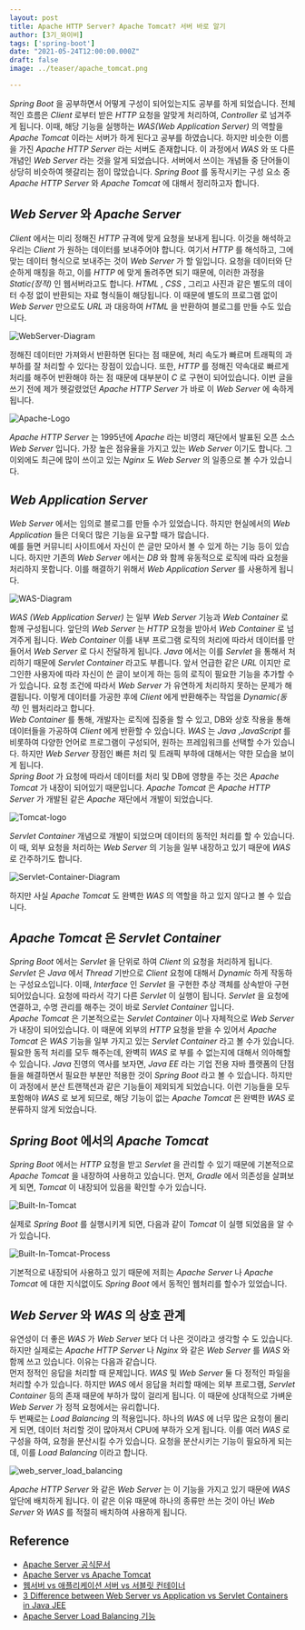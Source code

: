 ```yaml
---
layout: post  
title: Apache HTTP Server? Apache Tomcat? 서버 바로 알기
author: [3기_와이비]
tags: ['spring-boot']
date: "2021-05-24T12:00:00.000Z"
draft: false
image: ../teaser/apache_tomcat.png

---
```

_Spring Boot_ 을 공부하면서 어떻게 구성이 되어있는지도 공부를 하게 되었습니다.
전체적인 흐름은 _Client_ 로부터 받은 _HTTP_ 요청을 알맞게 처리하여, _Controller_ 로 넘겨주게 됩니다. 
이때, 해당 기능을 실행하는 _WAS(Web Application Server)_ 의 역할을 _Apache Tomcat_ 이라는 서버가 하게 된다고 공부를 하였습니다.
하지만 비슷한 이름을 가진 _Apache HTTP Server_ 라는 서버도 존재합니다. 
이 과정에서 _WAS_ 와 또 다른 개념인 _Web Server_ 라는 것을 알게 되었습니다. 
서버에서 쓰이는 개념들 중 단어들이 상당히 비슷하여 헷갈리는 점이 많았습니다. 
_Spring Boot_ 를 동작시키는 구성 요소 중 _Apache HTTP Server_ 와 _Apache Tomcat_ 에 대해서 정리하고자 합니다.

## _Web Server_ 와 _Apache Server_
_Client_ 에서는 미리 정해진 _HTTP_ 규격에 맞게 요청을 보내게 됩니다.
이것을 해석하고 우리는 _Client_ 가 원하는 데이터를 보내주어야 합니다. 
여기서 _HTTP_ 를 해석하고, 그에 맞는 데이터 형식으로 보내주는 것이 _Web Server_ 가 할 일입니다. 
요청을 데이터와 단순하게 매칭을 하고, 이를 _HTTP_ 에 맞게 돌려주면 되기 때문에, 이러한 과정을 _Static(정적)_ 인 웹서버라고도 합니다. 
_HTML_ , _CSS_ , 그리고 사진과 같은 별도의 데이터 수정 없이 반환되는 자료 형식들이 해당됩니다.
이 때문에 별도의 프로그램 없이 _Web Server_ 만으로도 _URL_ 과 대응하여 _HTML_ 을 반환하여 블로그를 만들 수도 있습니다.

![WebServer-Diagram](../images/2021-05-24-webserver_process.png)

정해진 데이터만 가져와서 반환하면 된다는 점 때문에, 처리 속도가 빠르며 트래픽의 과부하를 잘 처리할 수 있다는 장점이 있습니다. 
또한, _HTTP_ 를 정해진 약속대로 빠르게 처리를 해주어 반환해야 하는 점 때문에 대부분이 _C_ 로 구현이 되어있습니다.
이번 글을 쓰기 전에 제가 헷갈렸었던 _Apache HTTP Server_ 가 바로 이 _Web Server_ 에 속하게 됩니다. 

![Apache-Logo](../images/2021-05-24-apache.png)

_Apache HTTP Server_ 는  1995년에 _Apache_ 라는 비영리 재단에서 발표된 오픈 소스 _Web Server_ 입니다.
가장 높은 점유율을 가지고 있는 _Web Server_ 이기도 합니다. 
그 이외에도 최근에 많이 쓰이고 있는 _Nginx_ 도 _Web Server_ 의 일종으로 볼 수가 있습니다.

## _Web Application Server_
_Web Server_ 에서는 임의로 블로그를 만들 수가 있었습니다. 
하지만 현실에서의 _Web Application_ 들은 더욱더 많은 기능을 요구할 때가 많습니다.  
예를 들면 커뮤니티 사이트에서 자신이 쓴 글만 모아서 볼 수 있게 하는 기능 등이 있습니다. 
하지만 기존의 _Web Server_ 에서는 _DB_ 와 함께 유동적으로 로직에 따라 요청을 처리하지 못합니다. 
이를 해결하기 위해서 _Web Application Server_ 를 사용하게 됩니다.

![WAS-Diagram](../images/2021-05-24-was_process.png)

_WAS (Web Application Server)_ 는 일부 _Web Server_ 기능과 _Web Container_ 로 함께 구성됩니다. 
앞단의 _Web Server_ 는 _HTTP_ 요청을 받아서 _Web Container_ 로 넘겨주게 됩니다.
_Web Container_ 이를 내부 프로그램 로직의 처리에 따라서 데이터를 만들어서 _Web Server_ 로 다시 전달하게 됩니다. 
_Java_ 에서는 이를 _Servlet_ 을 통해서 처리하기 때문에 _Servlet Container_ 라고도 부릅니다.
앞서 언급한 같은 _URL_ 이지만 로그인한 사용자에 따라 자신이 쓴 글이 보이게 하는 등의 로직이 필요한 기능을 추가할 수가 있습니다.
요청 조건에 따라서 _Web Server_ 가 유연하게 처리하지 못하는 문제가 해결됩니다. 
이렇게 데이터를 가공한 후에 _Client_ 에게 반환해주는 작업을 _Dynamic(동적)_ 인 웹처리라고 합니다.  
_Web Container_ 를 통해, 개발자는 로직에 집중을 할 수 있고, DB와 상호 작용을 통해 데이터들을 가공하여 _Client_ 에게 반환할 수 있습니다.
_WAS_ 는 _Java_ ,_JavaScript_ 를 비롯하여 다양한 언어로 프로그램이 구성되어, 원하는 프레임워크를 선택할 수가 있습니다.
하지만 _Web Server_ 장점인 빠른 처리 및 트래픽 부하에 대해서는 약한 모습을 보이게 됩니다.  
_Spring Boot_ 가 요청에 따라서 데이터를 처리 및 DB에 영향을 주는 것은 _Apache Tomcat_ 가 내장이 되어있기 때문입니다. 
_Apache Tomcat_ 은 _Apache HTTP Server_ 가 개발된 같은 _Apache_ 재단에서 개발이 되었습니다. 

![Tomcat-logo](../images/2021-05-24-apache_tomcat.png)

_Servlet Container_ 개념으로 개발이 되었으며 데이터의 동적인 처리를 할 수 있습니다.
이 때, 외부 요청을 처리하는 _Web Server_ 의 기능을 일부 내장하고 있기 때문에 _WAS_ 로 간주하기도 합니다.

![Servlet-Container-Diagram](../images/2021-05-24-was_with_container_process.png)

하지만 사실 _Apache Tomcat_ 도 완벽한 _WAS_ 의 역할을 하고 있지 않다고 볼 수 있습니다.

## _Apache Tomcat_ 은 _Servlet Container_
_Spring Boot_ 에서는 _Servlet_ 을 단위로 하여 _Client_ 의 요청을 처리하게 됩니다. 
_Servlet_ 은 _Java_ 에서 _Thread_ 기반으로 _Client_ 요청에 대해서 _Dynamic_ 하게 작동하는 구성요소입니다. 
이때, _Interface_ 인 _Servlet_ 을 구현한 추상 객체를 상속받아 구현되어있습니다. 
요청에 따라서 각기 다른 _Servlet_ 이 실행이 됩니다.
_Servlet_ 을 요청에 연결하고, 수명 관리를 해주는 것이 바로 _Servlet Container_ 입니다.  
_Apache Tomcat_ 은 기본적으로는 _Servlet Container_ 이나 자체적으로 _Web Server_ 가 내장이 되어있습니다. 
이 때문에 외부의 _HTTP_ 요청을 받을 수 있어서 _Apache Tomcat_ 은 _WAS_ 기능을 일부 가지고 있는 _Servlet Container_ 라고 볼 수가 있습니다.  
필요한 동적 처리를 모두 해주는데, 완벽히 _WAS_ 로 부를 수 없는지에 대해서 의아해할 수 있습니다. 
_Java_ 진영의 역사를 보자면, _Java EE_ 라는 기업 전용 자바 플랫폼의 단점들을 해결하면서 필요한 부분만 적용한 것이 _Spring Boot_ 라고 볼 수 있습니다. 
하지만 이 과정에서 분산 트랜잭션과 같은 기능들이 제외되게 되었습니다. 
이런 기능들을 모두 포함해야 _WAS_ 로 보게 되므로, 해당 기능이 없는 _Apache Tomcat_ 은 완벽한 _WAS_ 로 분류하지 않게 되었습니다.

## _Spring Boot_ 에서의 _Apache Tomcat_
_Spring Boot_ 에서는 _HTTP_ 요청을 받고 _Servlet_ 을 관리할 수 있기 때문에 기본적으로 _Apache Tomcat_ 을 내장하여 사용하고 있습니다.
먼저, _Gradle_ 에서 의존성을 살펴보게 되면, _Tomcat_ 이 내장되어 있음을 확인할 수가 있습니다.

![Built-In-Tomcat](../images/2021-05-24-built_in_tomcat.png)

실제로 _Spring Boot_ 를 실행시키게 되면, 다음과 같이 _Tomcat_ 이 실행 되었음을 알 수가 있습니다. 

![Built-In-Tomcat-Process](../images/2021-05-24-built_in_tomcat_process.png)

기본적으로 내장되어 사용하고 있기 때문에 저희는 _Apache Server_ 나 _Apache Tomcat_ 에 대한 지식없이도 _Spring Boot_ 에서 동적인 웹처리를 할수가 있었습니다.

## _Web Server_ 와 _WAS_ 의 상호 관계
유연성이 더 좋은 _WAS_ 가 _Web Server_ 보다 더 나은 것이라고 생각할 수 도 있습니다.
하지만 실제로는 _Apache HTTP Server_ 나 _Nginx_ 와 같은 _Web Server_ 를 _WAS_ 와 함께 쓰고 있습니다.
이유는 다음과 같습니다.  
먼저 정적인 응답을 처리할 때 문제입니다. 
_WAS_ 및 _Web Server_ 둘 다 정적인 파일을 처리할 수가 있습니다.
하지만 _WAS_ 에서 응답을 처리할 때에는 외부 프로그램, _Servlet Container_ 등의 존재 때문에 부하가 많이 걸리게 됩니다.
이 때문에 상대적으로 가벼운 _Web Server_ 가 정적 요청에서는 유리합니다.  
두 번째로는 _Load Balancing_ 의 적용입니다.
하나의 _WAS_ 에 너무 많은 요청이 몰리게 되면, 데이터 처리할 것이 많아져서 CPU에 부하가 오게 됩니다.
이를 여러 _WAS_ 로 구성을 하여, 요청을 분산시킬 수가 있습니다.
요청을 분산시키는 기능이 필요하게 되는데, 이를 _Load Balancing_ 이라고 합니다.

![web_server_load_balancing](../images/2021-05-24-apache_load_balancing.png)

_Apache HTTP Server_ 와 같은 _Web Server_ 는 이 기능을 가지고 있기 때문에 _WAS_ 앞단에 배치하게 됩니다.
이 같은 이유 때문에 하나의 종류만 쓰는 것이 아닌 _Web Server_ 와 _WAS_ 를 적절히 배치하여 사용하게 됩니다. 


## Reference
- [Apache Server 공식문서](https://httpd.apache.org/)
- [Apache Server vs Apache Tomcat](https://www.geeksforgeeks.org/difference-between-apache-tomcat-server-and-apache-web-server/)
- [웹서버 vs 애플리케이션 서버 vs 서블릿 컨테이너](https://pjh3749.tistory.com/267)
- [3 Difference between Web Server vs Application vs Servlet Containers in Java JEE](https://www.java67.com/2016/06/3-difference-between-web-server-vs-application-server-vs-servlet-container.html)
- [Apache Server Load Balancing 기능](https://httpd.apache.org/docs/2.4/mod/mod_proxy_balancer.html)






